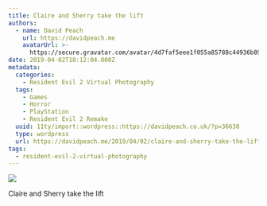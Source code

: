 ```yaml
---
title: Claire and Sherry take the lift
authors:
  - name: David Peach
    url: https://davidpeach.me
    avatarUrl: >-
      https://secure.gravatar.com/avatar/4d7faf5eee1f055a85788c44936b8995eaab6dfb004e7854ec747ccb272e91ee?s=96&d=mm&r=g
date: 2019-04-02T18:12:04.000Z
metadata:
  categories:
    - Resident Evil 2 Virtual Photography
  tags:
    - Games
    - Horror
    - PlayStation
    - Resident Evil 2 Remake
  uuid: 11ty/import::wordpress::https://davidpeach.co.uk/?p=36638
  type: wordpress
  url: https://davidpeach.me/2019/04/02/claire-and-sherry-take-the-lift/
tags:
  - resident-evil-2-virtual-photography
---
```

[![](/assets/RESIDENT-EVIL-2_20190209184109-8H15l51HFBMT.jpg)](/assets/RESIDENT-EVIL-2_20190209184109-8H15l51HFBMT.jpg)

Claire and Sherry take the lift